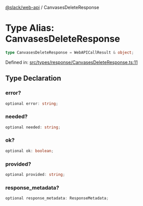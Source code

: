 [@slack/web-api](../index.md) / CanvasesDeleteResponse

# Type Alias: CanvasesDeleteResponse

```ts
type CanvasesDeleteResponse = WebAPICallResult & object;
```

Defined in: [src/types/response/CanvasesDeleteResponse.ts:11](https://github.com/slackapi/node-slack-sdk/blob/main/packages/web-api/src/types/response/CanvasesDeleteResponse.ts#L11)

## Type Declaration

### error?

```ts
optional error: string;
```

### needed?

```ts
optional needed: string;
```

### ok?

```ts
optional ok: boolean;
```

### provided?

```ts
optional provided: string;
```

### response\_metadata?

```ts
optional response_metadata: ResponseMetadata;
```
